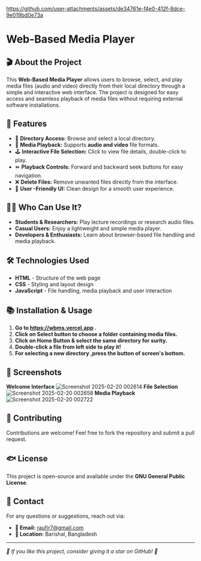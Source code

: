 

https://github.com/user-attachments/assets/de34761e-f4e0-412f-8dce-9e019bd0e73a

# Web-Based Media Player

## 🎬 About the Project
This **Web-Based Media Player** allows users to browse, select, and play media files (audio and video) directly from their local directory through a simple and interactive web interface. The project is designed for easy access and seamless playback of media files without requiring external software installations.

## 🚀 Features
- 📁 **Directory Access:** Browse and select a local directory.
- 🎥 **Media Playback:** Supports **audio and video** file formats.
- 🕹️ **Interactive File Selection:** Click to view file details, double-click to play.
- ⏩ **Playback Controls:** Forward and backward seek buttons for easy navigation.
- ❌ **Delete Files:** Remove unwanted files directly from the interface.
- 🎨 **User -Friendly UI:** Clean design for a smooth user experience.

## 👨‍💻 Who Can Use It?
- **Students & Researchers:** Play lecture recordings or research audio files.
- **Casual Users:** Enjoy a lightweight and simple media player.
- **Developers & Enthusiasts:** Learn about browser-based file handling and media playback.

## 🛠️ Technologies Used
- **HTML** - Structure of the web page
- **CSS** - Styling and layout design
- **JavaScript** - File handling, media playback and user interaction

## 📚 Installation & Usage
1. **Go to https://wbms.vercel.app .**
2. **Click on Select button to choose a folder containing media files.**
3. **Click on Home Button & select the same directory for surity.**
4. **Double-click a file from left side to play it!**
5. **For selecting a new directory ,press the button of screen's bottom.**

## 📸 Screenshots
**Welcome Interface**
![Screenshot 2025-02-20 002614](https://github.com/user-attachments/assets/d923e34e-6df4-4c3f-b28e-cb5d24879745)
**File Selection**
![Screenshot 2025-02-20 002658](https://github.com/user-attachments/assets/357ea28d-3ca1-4c82-8a12-0d70862803ca)
**Media Playback**
![Screenshot 2025-02-20 002722](https://github.com/user-attachments/assets/37ee4c21-40db-4800-914d-5f1383a3c158)

## 🤝 Contributing
Contributions are welcome! Feel free to fork the repository and submit a pull request.

## 🐟 License
This project is open-source and available under the **GNU General Public License**.

## 💌 Contact
For any questions or suggestions, reach out via:
* **📧 Email:** raufir7@gmail.com
* **📍 Location:** Barishal, Bangladesh
___

*🌟 If you like this project, consider giving it a star on GitHub! 🌟*
